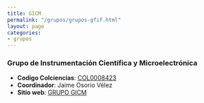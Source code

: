 ```yaml
---
title: GICM
permalink: "/grupos/grupos-gfif.html"
layout: page
categories:
- grupos
---
```


### Grupo de Instrumentación Científica y Microelectrónica
* __Codigo Colciencias__: [COL0008423](http://scienti.colciencias.gov.co:8085/gruplac/jsp/visualiza/visualizagr.jsp?nro=00000000001676)
* __Coordinador__: Jaime Osorio Vélez
* __Sitio web__: [GRUPO GICM](https://www.udea.edu.co/wps/portal/udea/web/inicio/investigacion/grupos-investigacion/ciencias-naturales-exactas/instrumentacion-cientifica-microelectronica/!ut/p/z1/jZDNDoIwEISfxSfo9g_kWKHUihQaIWAvhpNpoujB-PwSY0xERfc2yTezmUEOtcj13dXvu4s_9d1h0FsX7IzlEpMY1gAsAIFTnltOld0EqLkD8ygmWLAByDAHYWVpqiIukxVB7h8_fDkB__knADcd3yD3-kKFVQRClhAyao1mMAYKsEPF3LB0obTICH8Azw2KpBiAIJHLClMaY_KWoKkEGxleUqUJC-k44cOKv3qcj3Xdgtdei9kNXgIw0g!!/?1dmy&page=udea.generales.interna&urile=wcm%3apath%3a%2FPortalUdeA%2FasPortalUdeA%2FasHomeUdeA%2FInvestigaci%2521c3%2521b3n%2FGrupos%2Bde%2Binvestigaci%2521c3%2521b3n%2FCiencias%2Bnaturales%2By%2Bexactas%2FInstrumentaci%2521c3%2521b3n%2Bcient%2521c3%2521adfica%2By%2Bmicroelectr%2521c3%2521b3nica%2FasContenidos%2FasDestacados%2Facerca-del-grupo)
